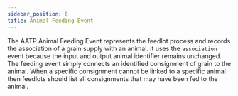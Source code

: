 ```yaml
---
sidebar_position: 6
title: Animal Feeding Event
---
```


The AATP Animal Feeding Event represents the feedlot process and records the association of a grain supply with an animal.  it uses the `association` event because the input and output animal identifier remains unchanged.  The feeding event simply connects an identified consignment of grain to the animal. When a specific consignment cannot be linked to a specific animal then feedlots should list all consignments that may have been fed to the animal.

